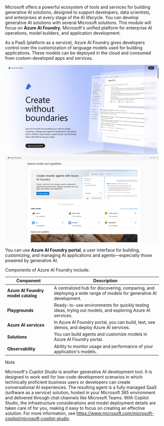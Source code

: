 Microsoft offers a powerful ecosystem of tools and services for building generative AI solutions, designed to support developers, data scientists, and enterprises at every stage of the AI lifecycle. You can develop generative AI solutions with several Microsoft solutions. This module will focus on **Azure AI Foundry**, Microsoft's unified platform for enterprise AI operations, model builders, and application development. 

As a PaaS (platform as a service), Azure AI Foundry gives developers control over the customization of language models used for building applications. These models can be deployed in the cloud and consumed from custom-developed apps and services. 

![Screenshot of Azure AI Foundry's sign-in page.](../media/ai-foundry-sign-in-page.png)
![Screenshot of Azure AI Foundry.](../media/foundry-home-page.png)

You can use **Azure AI Foundry portal**, a user interface for building, customizing, and managing AI applications and agents—especially those powered by generative AI. 

Components of Azure AI Foundry include: 

|**Component**|**Description**|
|-|-|
|**Azure AI Foundry model catalog**|A centralized hub for discovering, comparing, and deploying a wide range of models for generative AI development.| 
|**Playgrounds**|Ready-to-use environments for quickly testing ideas, trying out models, and exploring Azure AI services.|
|**Azure AI services**|In Azure AI Foundry portal, you can build, test, see demos, and deploy Azure AI services.|
|**Solutions**|You can build agents and customize models in Azure AI Foundry portal.|
|**Observability**|Ability to monitor usage and performance of your application's models.| 

>[!NOTE]
>Microsoft's *Copilot Studio* is another generative AI development tool. It is designed to work well for low-code development scenarios in which technically proficient business users or developers can create conversational AI experiences. The resulting agent is a fully managed SaaS (software as a service) solution, hosted in your Microsoft 365 environment and delivered through chat channels like Microsoft Teams. With Copilot Studio, the infrastructure considerations and model deployment details are taken care of for you, making it easy to focus on creating an effective solution. For more information, see https://www.microsoft.com/microsoft-copilot/microsoft-copilot-studio.

